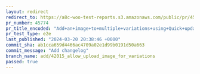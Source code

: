 ```yaml
---
layout: redirect
redirect_to: https://a8c-woo-test-reports.s3.amazonaws.com/public/pr/45774/e2e/index.html
pr_number: 45774
pr_title_encoded: "Add+an+image+to+multiple+variations+using+Quick+updates"
pr_test_type: e2e
last_published: "2024-03-20 20:38:46 +0000"
commit_sha: ab1cca659d4466ac4709a02e1d99b0191d50a663
commit_message: "Add changelog"
branch_name: add/42015_allow_upload_image_for_variations
passed: true
---
```

